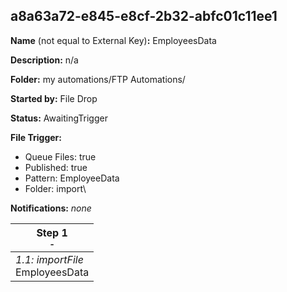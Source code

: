 ## a8a63a72-e845-e8cf-2b32-abfc01c11ee1

**Name** (not equal to External Key)**:** EmployeesData

**Description:** n/a

**Folder:** my automations/FTP Automations/

**Started by:** File Drop

**Status:** AwaitingTrigger

**File Trigger:**

* Queue Files: true
* Published: true
* Pattern: EmployeeData
* Folder:  import\

**Notifications:** _none_


| Step 1<br>_<small>-</small>_ |
| --- |
| _1.1: importFile_<br>EmployeesData |
